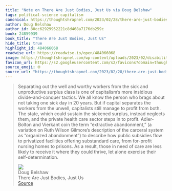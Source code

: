 ```yaml
---
title: "Note on There Are Just Bodies, Just Us via Doug Belshaw"
tags: political-science capitalism
canonical: https://thoughtshrapnel.com/2023/02/28/there-are-just-bodies-just-us/
author: Doug Belshaw
author_id: 80cc62929952221c8d468a7176db259c
book: 24859939
book_title: "There Are Just Bodies, Just Us"
hide_title: true
highlight_id: 484066068
readwise_url: https://readwise.io/open/484066068
image: https://thoughtshrapnel.com/wp-content/uploads/2023/02/disability_final_1-1024x1024-1.jpg
favicon_url: https://s2.googleusercontent.com/s2/favicons?domain=thoughtshrapnel.com
source_emoji: 🌐
source_url: "https://thoughtshrapnel.com/2023/02/28/there-are-just-bodies-just-us/#:~:text=Separating%20out%20the,exercise%20their%20self-determination."
---
```


> Separating out the well and worthy workers from the sick and unproductive surplus class is one of capitalism’s more insidious divide-and-conquer tactics. We all know the person who brags about not taking one sick day in 20 years. But if capital separates the workers from the unwell, capitalists still manage to profit from both. The state, which could sustain the sickened surplus, instead neglects them, and the private health care sector steps in to profit. Adler-Bolton and Vierkant coin the term “extractive abandonment,” (a variation on Ruth Wilson Gilmore’s description of the carceral system as “organized abandonment”) to describe how public subsidies flow to privatized facilities offering substandard care, from for-profit nursing homes to prisons. As a result, those in need of care are less likely to receive it where they could thrive, let alone exercise their self-determination.
> <div class="quoteback-footer"><div class="quoteback-avatar"><img class="mini-favicon" src="https://s2.googleusercontent.com/s2/favicons?domain=thoughtshrapnel.com"></div><div class="quoteback-metadata"><div class="metadata-inner"><span style="display:none">FROM:</span><div aria-label="Doug Belshaw" class="quoteback-author"> Doug Belshaw</div><div aria-label="There Are Just Bodies, Just Us" class="quoteback-title"> There Are Just Bodies, Just Us</div></div></div><div class="quoteback-backlink"><a target="_blank" aria-label="go to the full text of this quotation" rel="noopener" href="https://thoughtshrapnel.com/2023/02/28/there-are-just-bodies-just-us/#:~:text=Separating%20out%20the,exercise%20their%20self-determination." class="quoteback-arrow"> Source</a></div></div>